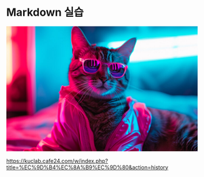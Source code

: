 Markdown 실습
====
![힙한 야옹이](./images/1.jpg)

<https://kuclab.cafe24.com/w/index.php?title=%EC%9D%B4%EC%8A%B9%EC%9D%80&action=history>
